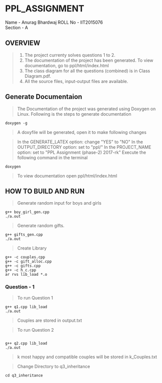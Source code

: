 # PPL_ASSIGNMENT
Name - Anurag Bhardwaj
ROLL No - IIT2015076  
Section - A

## OVERVIEW
> 1) The project currenty solves questions 1 to 2.  
> 2) The documentation of the project has been generated. To view documentation, go to ppl/html/index.html  
> 3) The class diagram for all the questions (combined) is in Class Diagram.pdf.  
> 4) All the source files, input-output files are available.  

## Generate Documentaion

>The Documentation of the project was generated using Doxygen on Linux.
>Following is the steps to generate documentation
```
doxygen -g
```

>A doxyfile will be generated, open it to make following changes

>In the GENERATE_LATEX option: change "YES" to "NO"
>In the OUTPUT_DIRECTORY option: set to "ppl/"
>In the PROJECT_NAME option: set to "PPL Assignment (phase-2) 2017-rk"
>Execute the following command in the terminal
```
doxygen
```
>To view documentation open ppl/html/index.html
  
## HOW TO BUILD AND RUN

>Generate random input for boys and girls
```
g++ boy_girl_gen.cpp
./a.out
```
>Generate random gifts.
```
g++ gifts_gen.cpp
./a.out
```
>Create Library
```
g++ -c couples.cpp
g++ -c gift_alloc.cpp
g++ -c gifts.cpp
g++ -c h_c.cpp
ar rvs lib_load *.o 
```
### Question - 1

>To run Question 1
```
g++ q1.cpp lib_load
./a.out
```
>Couples are stored in output.txt  

>To run Question 2
```

g++ q2.cpp lib_load
./a.out
```
>k most happy and compatible couples will be stored in k_Couples.txt  


>Change Directory to q3_inheritance
```
cd q3_inheritance
```